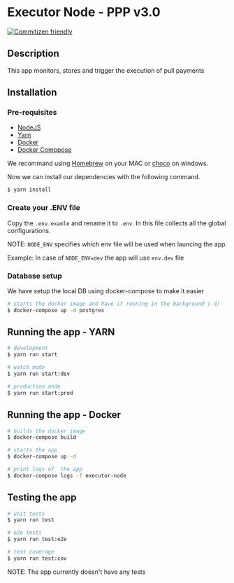 # Executor Node - PPP v3.0

[![Commitizen friendly](https://img.shields.io/badge/commitizen-friendly-brightgreen.svg)](http://commitizen.github.io/cz-cli/)


## Description

This app monitors, stores and trigger the execution of pull payments

## Installation

### Pre-requisites

- [NodeJS](https://nodejs.org/en/download/)
- [Yarn](https://classic.yarnpkg.com/lang/en/docs/install/)
- [Docker](https://docs.docker.com/desktop/)
- [Docker Comppose](https://docs.docker.com/compose/install/)

We recommand using [Homebrew](https://brew.sh/index_de) on your MAC or [choco](https://chocolatey.org/install) on windows.

Now we can install our dependencies with the following command.

```bash
$ yarn install
```

### Create your .ENV file

Copy the `.env.examle` and rename it to `.env`. In this file collects all the global configurations.

NOTE: `NODE_ENV` specifies which env file will be used when launcing the app.

Example: In case of `NODE_ENV=dev` the app will use `env.dev` file

### Database setup

We have setup the local DB using docker-compose to make it easier

```bash
# starts the docker image and have it running in the background (-d)
$ docker-compose up -d postgres
```

## Running the app - YARN

```bash
# development
$ yarn run start

# watch mode
$ yarn run start:dev

# production mode
$ yarn run start:prod
```

## Running the app - Docker

```bash
# builds the docker image
$ docker-compose build

# starts the app
$ docker-compose up -d

# print logs of  the app
$ docker-compose logs -f executor-node
```

## Testing the app

```bash
# unit tests
$ yarn run test

# e2e tests
$ yarn run test:e2e

# test coverage
$ yarn run test:cov
```

NOTE: The app currently doesn't have any tests
